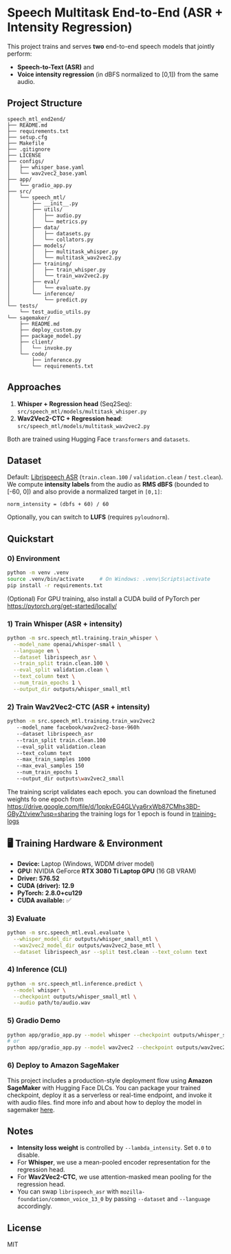 # Speech Multitask End-to-End (ASR + Intensity Regression)

This project trains and serves **two** end-to-end speech models that jointly perform:
- **Speech-to-Text (ASR)** and
- **Voice intensity regression** (in dBFS normalized to [0,1]) from the same audio.


## Project Structure
```
speech_mtl_end2end/
├── README.md
├── requirements.txt
├── setup.cfg
├── Makefile
├── .gitignore
├── LICENSE
├── configs/
│   ├── whisper_base.yaml
│   └── wav2vec2_base.yaml
├── app/
│   └── gradio_app.py
├── src/
│   └── speech_mtl/
│       ├── __init__.py
│       ├── utils/
│       │   ├── audio.py
│       │   └── metrics.py
│       ├── data/
│       │   ├── datasets.py
│       │   └── collators.py
│       ├── models/
│       │   ├── multitask_whisper.py
│       │   └── multitask_wav2vec2.py
│       ├── training/
│       │   ├── train_whisper.py
│       │   └── train_wav2vec2.py
│       ├── eval/
│       │   └── evaluate.py
│       └── inference/
│           └── predict.py
└── tests/
    └── test_audio_utils.py
└── sagemaker/
    ├── README.md                     
    ├── deploy_custom.py              
    ├── package_model.py              
    ├── client/
    │   └── invoke.py                
    └── code/
        ├── inference.py              
        └── requirements.txt 
```

## Approaches
1. **Whisper + Regression head** (Seq2Seq): `src/speech_mtl/models/multitask_whisper.py`
2. **Wav2Vec2-CTC + Regression head**: `src/speech_mtl/models/multitask_wav2vec2.py`

Both are trained using Hugging Face `transformers` and `datasets`.

## Dataset
Default: [Librispeech ASR](https://huggingface.co/datasets/librispeech_asr) (`train.clean.100` / `validation.clean` / `test.clean`).  
We compute **intensity labels** from the audio as **RMS dBFS** (bounded to [-60, 0]) and also provide a normalized target in `[0,1]`:
```
norm_intensity = (dbfs + 60) / 60
```
Optionally, you can switch to **LUFS** (requires `pyloudnorm`).

## Quickstart

### 0) Environment
```bash
python -m venv .venv
source .venv/bin/activate     # On Windows: .venv\Scripts\activate
pip install -r requirements.txt
```

(Optional) For GPU training, also install a CUDA build of PyTorch per https://pytorch.org/get-started/locally/

### 1) Train Whisper (ASR + intensity)
```bash
python -m src.speech_mtl.training.train_whisper \
  --model_name openai/whisper-small \
  --language en \
  --dataset librispeech_asr \
  --train_split train.clean.100 \
  --eval_split validation.clean \
  --text_column text \
  --num_train_epochs 1 \
  --output_dir outputs/whisper_small_mtl
```

### 2) Train Wav2Vec2-CTC (ASR + intensity)
```bash
python -m src.speech_mtl.training.train_wav2vec2 
   --model_name facebook/wav2vec2-base-960h 
   --dataset librispeech_asr 
   --train_split train.clean.100 
   --eval_split validation.clean 
   --text_column text 
   --max_train_samples 1000 
   --max_eval_samples 150 
   --num_train_epochs 1 
   --output_dir outputs\wav2vec2_small
```
The training script validates each epoch.
 you can download the finetuned weights fo one epoch from https://drive.google.com/file/d/1opkvEG4GLVya6rxWb87CMhs3BD-GByZt/view?usp=sharing
the training logs for 1 epoch is found in [training-logs](training-logs)
## 🖥️ Training Hardware & Environment

- **Device:** Laptop (Windows, WDDM driver model)  
- **GPU:** NVIDIA GeForce **RTX 3080 Ti Laptop GPU** (16 GB VRAM)  
- **Driver:** **576.52**  
- **CUDA (driver):** **12.9**  
- **PyTorch:** **2.8.0+cu129**  
- **CUDA available:** ✅ 

### 3) Evaluate
```bash
python -m src.speech_mtl.eval.evaluate \
  --whisper_model_dir outputs/whisper_small_mtl \
  --wav2vec2_model_dir outputs/wav2vec2_base_mtl \
  --dataset librispeech_asr --split test.clean --text_column text
```

### 4) Inference (CLI)
```bash
python -m src.speech_mtl.inference.predict \
  --model whisper \
  --checkpoint outputs/whisper_small_mtl \
  --audio path/to/audio.wav
```

### 5) Gradio Demo
```bash
python app/gradio_app.py --model whisper --checkpoint outputs/whisper_small_mtl
# or
python app/gradio_app.py --model wav2vec2 --checkpoint outputs/wav2vec2_base_mtl
```

### 6) Deploy to Amazon SageMaker

This project includes a production-style deployment flow using **Amazon SageMaker** with Hugging Face DLCs. You can package your trained checkpoint, deploy it as a serverless or real-time endpoint, and invoke it with audio files.
find more info and about how to deploy the model in sagemaker  [here](sagemaker).

## Notes
- **Intensity loss weight** is controlled by `--lambda_intensity`. Set `0.0` to disable.
- For **Whisper**, we use a mean-pooled encoder representation for the regression head.
- For **Wav2Vec2-CTC**, we use attention-masked mean pooling for the regression head.
- You can swap `librispeech_asr` with `mozilla-foundation/common_voice_13_0` by passing `--dataset` and `--language` accordingly.

## License
MIT
